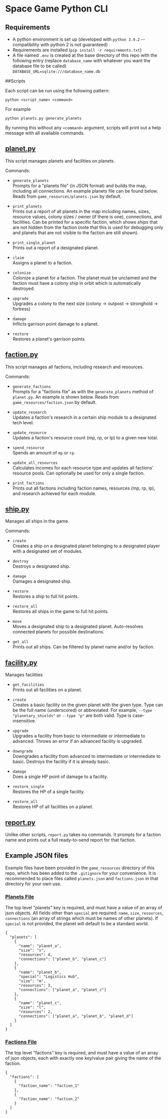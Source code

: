 # Space Game Python CLI

## Requirements

- A python environment is set up (developed with `python 3.9.2` -- compatibility with python 2 is not guaranteed)
- Requirements are installed (`pip install -r requirements.txt`)
- A file named `.env` is created at the base directory of this repo with the following entry (replace `database_name` with whatever you want the database file to be called)  
`DATABASE_URL=sqlite:///database_name.db`

##Scripts

Each script can be run using the following pattern:
```
python <script_name> <command>
```
For example
```
python planets.py generate_planets
```

By running this without any `<command>` argument, scripts will print out a help message with all available commands.

## <u>planet.py</u>
This script manages planets and facilities on planets.  

Commands:
* `generate_planets`  
  Prompts for a "planets file" (in JSON format) and builds the map, including all connections.
  An example planets file can be found below. Reads from `game_resources/planets.json` by default.

* `print_planets`  
  Prints out a report of all planets in the map including names, sizes, resource values, colony sizes / owner (if there is one), connections, and facilities.
  Can be printed for a specific faction, which shows _ships_ that are not hidden from the faction (note that this is used for debugging only and planets
  that are not visible to the faction are still shown).

* `print_single_planet`  
  Prints out a report of a designated planet.

* `claim`  
  Assigns a planet to a faction.
  
* `colonize`  
  Colonize a planet for a faction. The planet must be unclaimed and the faction must have a colony ship in orbit which is automatically destroyed.
  
* `upgrade`  
  Upgrades a colony to the next size (colony &#8594; outpost &#8594; stronghold &#8594; fortress)
  
* `damage`  
  Inflicts garrison point damage to a planet.
  
* `restore`  
  Restores a planet's garrison points.
  

## <u>faction.py</u>
This script manages all factions, including research and resources.

Commands:
* `generate_factions`  
  Prompts for a "factions file" as with the `generate_planets` method of `planet.py`. An example is shown below.
  Reads from `game_resources/faction.json` by default.

* `update_research`  
  Updates a faction's research in a certain ship module to a designated tech level.

* `update_resource`  
  Updates a faction's resource count (mp, rp, or lp) to a given new total.
  
* `spend_resource`  
  Spends an amount of `mp` or `rp`.

* `update_all_resources`  
  Calculates incomes for each resource type and updates all factions' resource pools. Can optionally be used for only a single faction.

* `print_factions`  
  Prints out all factions including faction names, resources (mp, rp, lp), and research achieved for each module.
  
  
## <u>ship.py</u>
Manages all ships in the game.

Commands:
* `create`  
  Creates a ship on a designated planet belonging to a designated player with a designated set of modules.
  
* `destroy`  
  Destroys a designated ship.
  
* `damage`  
  Damages a designated ship.
  
* `restore`  
  Restores a ship to full hit points.
  
* `restore_all`  
  Restores all ships in the game to full hit points.
  
* `move`  
  Moves a designated ship to a designated planet. Auto-resolves connected planets for possible destinations.
  
* `get_all`  
  Prints out all ships. Can be filtered by planet name and/or by faction.
  

## <u>facility.py</u>
Manages facilities


* `get_facilities`  
  Prints out all facilities on a planet.

* `create`  
  Creates a basic facility on the given planet with the given type. Type can be the full name (underscored) or abbreviated.
  For example, `--type "planetary_shields"` or `--type "p"` are both valid. Type is case-insensitive.

* `upgrade`  
  Upgrades a facility from basic to intermediate or intermediate to advanced. Throws an error if an advanced facility is upgraded.
  
* `downgrade`  
  Downgrades a facility from advanced to intermediate or intermediate to basic. Destroys the facility if it is already basic.
  
* `damage`  
  Does a single HP point of damage to a facility.
  
* `restore_single`  
  Restores the HP of a single facility.
  
* `restore_all`  
  Restores HP of all facilities on a planet.
  

## <u>report.py</u>

Unlike other scripts, `report.py` takes no commands. It prompts for a faction name and prints out a full ready-to-send report for that faction.

## Example JSON files
Example files have been provided in the `game_resources` directory of this repo, which has been added to the `.gitignore` for your convenience.
It is recommended to place files called `planets.json` and `factions.json` in that directory for your own use.

### <u>Planets File</u>
The top level "planets" key is required, and must have a value of an array of json objects.
All fields other than `special` are required: `name`, `size`, `resources`, `connections` (an array of strings which must be names of other planets).
If `special` is not provided, the planet will default to be a standard world.
```
{
  "planets": [
    {
      "name": "planet_a",
      "size": "s",
      "resources": 4,
      "connections": ["planet_b", "planet_c"]
    },
    {
      "name": "planet_b",
      "special": "Logistics Hub",
      "size": "m",
      "resources": 3,
      "connections": ["planet_a", "planet_c"]
    },
    {
      "name": "planet_c",
      "size": "l",
      "resources": 2,
      "connections": ["planet_a", "planet_b", "planet_d"]
    }
  ]
}
```

### <u>Factions File</u>
The top level "factions" key is required, and must have a value of an array of json objects, each with exactly one
key/value pair giving the name of the faction.
```
{
  "factions": [
    {
      "faction_name": "faction_1"
    },
    {
      "faction_name": "faction_2"
    }
  ]
}
```